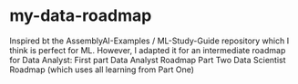 # my-data-roadmap
Inspired bt the AssemblyAI-Examples / ML-Study-Guide repository which I think is perfect for ML.  However, I adapted it for an intermediate roadmap for Data Analyst: First part Data Analyst Roadmap Part Two Data Scientist Roadmap (which uses all learning from Part One)
